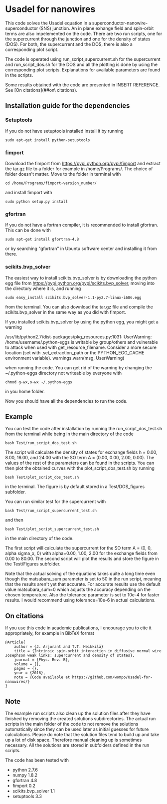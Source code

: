 # Usadel for nanowires

This code solves the Usadel equation in a superconductor-nanowire-superconductor (SNS) junction. An in plane exhange field and spin-orbit terms are also impelemented on the code. There are two run scripts, one for the supercurrent through the junction and one for the density of states (DOS). For both, the supercurrent and the DOS, there is also a corresponding plot script.

The code is operated using run_script_supercurrent.sh for the supercurrent and run_script_dos.sh for the DOS and all the plotting is done by using the corresponding plot scripts. Explanations for available parameters are found in the scripts.

Some results obtained with the code are presented in INSERT REFERENCE. See [On citations](##on\ citations).

## Installation guide for the dependencies

### Setuptools

If you do not have setuptools installed install it by running

```
sudo apt-get install python-setuptools
```

### fimport

Download the fimport from https://pypi.python.org/pypi/fimport and extract the tar.gz file to a folder for example in /home/Programs/. The choice of folder doesn't matter. Move to the folder in terminal with

```
cd /home/Programs/fimport-version_number/
```

and install fimport with

```
sudo python setup.py install
```

### gfortran

If you do not have a fortran compiler, it is recommended to install gfortran. This can be done with

```
sudo apt-get install gfortran-4.8
```

or by searching "gfortran" in Ubuntu software center and installing it from there.

### scikits.bvp_solver

The easiest way to install scikits.bvp_solver is by downloading the python egg file from https://pypi.python.org/pypi/scikits.bvp_solver, moving into the directory where it is, and running 

```
sudo easy_install scikits.bvp_solver-1.1-py2.7-linux-i686.egg
```

from the terminal. You can also download the tar.gz file and compile the scikits.bvp_solver in the same way as you did with fimport.

If you installed scikits.bvp_solver by using the python egg, you might get a warning

/usr/lib/python2.7/dist-packages/pkg_resources.py:1031: UserWarning: /home/username/.python-eggs is writable by group/others and vulnerable to attack when used with get_resource_filename. Consider a more secure location (set with .set_extraction_path or the PYTHON_EGG_CACHE environment variable).
  warnings.warn(msg, UserWarning)

when running the code. You can get rid of the warning by changing the ~/.python-eggs directory not writeable by everyone with

```
chmod g-wx,o-wx ~/.python-eggs
```

in you home folder.

Now you should have all the dependencies to run the code.

## Example

You can test the code after installation by running the run_script_dos_test.sh from the terminal while being in the main directory of the code

```
bash Test/run_script_dos_test.sh
```

The script will calculate the density of states for exchange fields h = 0.00, 8.00, 16.00, and 24.00 with the SO term A = (0.00, 0.00, 2.00, 0.00). The values of the rest of the parameters can be found in the scripts. You can then plot the obtained curves with the plot_script_dos_test.sh by running

```
bash Test/plot_script_dos_test.sh
```

in the terminal. The figure is by default stored in a Test/DOS_figures subfolder.

You can run similar test for the supercurrent with 

```
bash Test/run_script_supercurrent_test.sh
```

and then

```
bash Test/plot_script_supercurrent_test.sh
```
in the main directory of the code.

The first script will calculate the supercurrent for the SO term A = (0, 0, alpha sigma_x, 0) with alpha=0.00, 1.00, 2.00 for the exchange fields from 0.00 to 80.00. The second script will plot the results and store the figure in the Test/Figures subfolder.

Note that the actual solving of the equations takes quite a long time even though the matsubara_sum parameter is set to 50 in the run script, meaning that the results aren't yet that accurate. For accurate results use the default value matsubara_sum=0 which adjusts the accuracy depending on the chosen temperature. Also the tolerance parameter is set to 10e-4 for faster results. I would recommend using tolerance=10e-6 in actual calculations.

## On citations

If you use this code in academic publications, I encourage you to cite it appropriately, for example in BibTeX format

```
@Article{
    author = {J. Arjorant and T.T. Heikkilä}
    title = {Intrinsic spin-orbit interaction in diffusive normal wire Josephson weak links: supercurrent and density of states},
    journal = {Phys. Rev. B},
    volume = {},
    pages = {},
    year = {2016},
    note = {Code available at https://github.com/wompo/Usadel-for-nanowires/}
}
```

## Note

The example run scripts also clean up the solution files after they have finished by removing the created solutions subdirectories. The actual run scripts in the main folder of the code to not remove the solutions automatically since they can be used later as initial guesses for future calculations. Please do note that the solution files tend to build up and take up a lot of disk space. Therefore manual cleaning up is sometimes necessary. All the solutions are stored in subfolders defined in the run scripts.

The code has been tested with

- python 2.7.6
- numpy 1.8.2
- gfortran 4.8
- fimport 0.2
- scikits.bvp_solver 1.1
- setuptools 3.3
